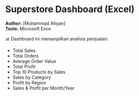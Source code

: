 # Superstore Dashboard (Excel)

**Author:** [Muhammad Ahyan]  
**Tools:** Microsoft Exce

📊 Dashboard ini menampilkan analisis penjualan:
- Total Sales
- Total Orders
- Average Order Value
- Total Profit
- Top 10 Products by Sales
- Sales by Category
- Profit by Region
- Sales & Profit per Month/Year


